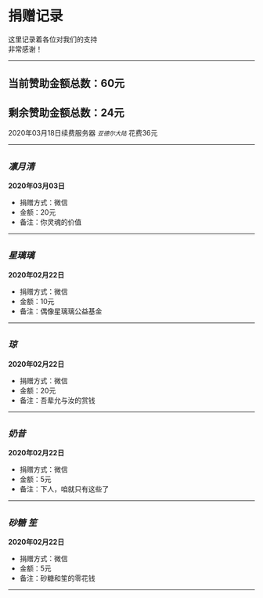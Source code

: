 # 捐赠记录

这里记录着各位对我们的支持  
非常感谢！

* * *

## 当前赞助金额总数：60元
## 剩余赞助金额总数：24元

2020年03月18日续费服务器 *`亚德尔大陆`* 花费36元

* * *

## *`凛月清`*

**2020年03月03日**
* 捐赠方式：微信
* 金额：20元
* 备注：你灵魂的价值

* * *

## *`星璃璃`*

**2020年02月22日**
* 捐赠方式：微信
* 金额：10元
* 备注：偶像星璃璃公益基金

* * *

## *`琼`*

**2020年02月22日**
* 捐赠方式：微信
* 金额：20元
* 备注：吾辈允与汝的赏钱

* * *

## *`奶昔`*

**2020年02月22日**
* 捐赠方式：微信
* 金额：5元
* 备注：下人，咱就只有这些了

* * *

## *`砂糖`* *`笙`*

**2020年02月22日**
* 捐赠方式：微信
* 金额：5元
* 备注：砂糖和笙的零花钱

* * *
